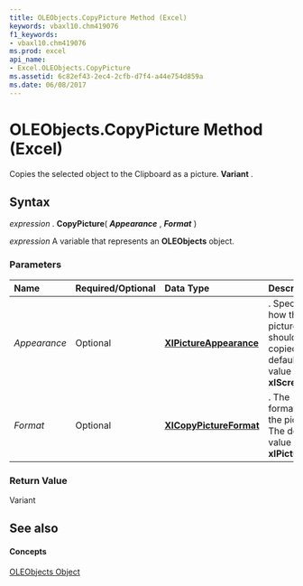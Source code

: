 ```yaml
---
title: OLEObjects.CopyPicture Method (Excel)
keywords: vbaxl10.chm419076
f1_keywords:
- vbaxl10.chm419076
ms.prod: excel
api_name:
- Excel.OLEObjects.CopyPicture
ms.assetid: 6c82ef43-2ec4-2cfb-d7f4-a44e754d859a
ms.date: 06/08/2017
---
```



# OLEObjects.CopyPicture Method (Excel)

Copies the selected object to the Clipboard as a picture. **Variant** .


## Syntax

 _expression_ . **CopyPicture**( **_Appearance_** , **_Format_** )

 _expression_ A variable that represents an **OLEObjects** object.


### Parameters



|**Name**|**Required/Optional**|**Data Type**|**Description**|
|:-----|:-----|:-----|:-----|
| _Appearance_|Optional| **[XlPictureAppearance](xlpictureappearance-enumeration-excel.md)**|. Specifies how the picture should be copied. The default value is **xlScreen** .|
| _Format_|Optional| **[XlCopyPictureFormat](xlcopypictureformat-enumeration-excel.md)**|. The format of the picture. The default value is **xlPicture** .|

### Return Value

Variant


## See also


#### Concepts


[OLEObjects Object](oleobjects-object-excel.md)

